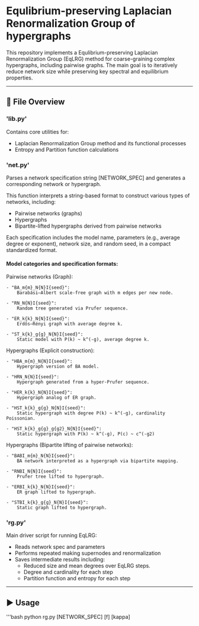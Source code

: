 # Equlibrium-preserving Laplacian Renormalization Group of hypergraphs

This repository implements a Equlibrium-preserving Laplacian Renormalization Group (EqLRG) method for coarse-graining complex hypergraphs, including pairwise graphs. The main goal is to iteratively reduce network size while preserving key spectral and equilibrium properties.

---

## 🔧 File Overview


### 'lib.py'
Contains core utilities for:
- Laplacian Renormalization Group method and its functional processes
- Entropy and Partition function calculations


### 'net.py'
Parses a network specification string [NETWORK_SPEC] and generates a corresponding network or hypergraph.

This function interprets a string-based format to construct various types of networks, including:
- Pairwise networks (graphs)
- Hypergraphs
- Bipartite-lifted hypergraphs derived from pairwise networks

Each specification includes the model name, parameters (e.g., average degree or exponent), 
network size, and random seed, in a compact standardized format.

#### Model categories and specification formats:
Pairwise networks (Graph):

    - "BA_m{m}_N{N}I{seed}":
        Barabási–Albert scale-free graph with m edges per new node.
        
    - "RN_N{N}I{seed}":
        Random tree generated via Prufer sequence.
        
    - "ER_k{k}_N{N}I{seed}":
        Erdős–Rényi graph with average degree k.
        
    - "ST_k{k}_g{g}_N{N}I{seed}":
        Static model with P(k) ~ k^(-g), average degree k.
        
Hypergraphs (Explicit construction):

    - "HBA_m{m}_N{N}I{seed}":
        Hypergraph version of BA model.
        
    - "HRN_N{N}I{seed}":
        Hypergraph generated from a hyper-Prufer sequence.
        
    - "HER_k{k}_N{N}I{seed}":
        Hypergraph analog of ER graph.
        
    - "HST_k{k}_g{g}_N{N}I{seed}":
        Static hypergraph with degree P(k) ~ k^(-g), cardinality Poissonian.
        
    - "HST_k{k}_g{g}_g{g2}_N{N}I{seed}":
        Static hypergraph with P(k) ~ k^(-g), P(c) ~ c^(-g2)
        
Hypergraphs (Bipartite lifting of pairwise networks):

    - "BABI_m{m}_N{N}I{seed}":
        BA network interpreted as a hypergraph via bipartite mapping.
        
    - "RNBI_N{N}I{seed}":
        Prufer tree lifted to hypergraph.
        
    - "ERBI_k{k}_N{N}I{seed}":
        ER graph lifted to hypergraph.
        
    - "STBI_k{k}_g{g}_N{N}I{seed}":
        Static graph lifted to hypergraph.


### 'rg.py'
Main driver script for running EqLRG:
- Reads network spec and parameters
- Performs repeated making supernodes and renormalization
- Saves intermediate results including:
  - Reduced size and mean degrees over EqLRG steps.
  - Degree and cardinality for each step
  - Partition function and entropy for each step

---

## ▶️ Usage

'''bash
python rg.py [NETWORK_SPEC] [f] [kappa]
